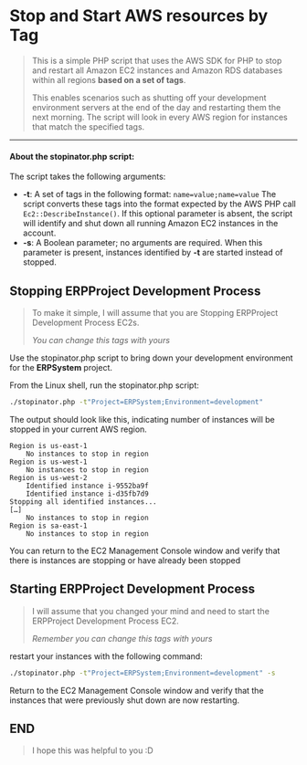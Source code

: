 # Stop and Start AWS resources by Tag
 

> This is a simple PHP script that uses the AWS SDK for PHP to stop and restart all Amazon EC2 instances and Amazon RDS databases within all regions **based on a set of tags**.
> 
> This enables scenarios such as shutting off your development environment servers at the end of the day and restarting them the next morning. 
> The script will look in every AWS region for instances that match the specified tags.

  
------------
#### About  the stopinator.php script:

The script takes the following arguments:

-   **-t**: A set of tags in the following format: `name=value;name=value` The script converts these tags into the format expected by the AWS PHP call `Ec2::DescribeInstance()`. If this optional parameter is absent, the script will identify and shut down all running Amazon EC2 instances in the account.
-   **-s**: A Boolean parameter; no arguments are required. When this parameter is present, instances identified by **-t** are started instead of stopped.
  


## Stopping  ERPProject Development Process
> To make it simple, I will assume that you are Stopping ERPProject Development Process EC2s.
> 
> *You can change this tags with yours*

Use the stopinator.php script to bring down your development environment for the **ERPSystem** project.

From the Linux shell, run the stopinator.php script:

```bash 
./stopinator.php -t"Project=ERPSystem;Environment=development"
```


The output should look like this, indicating number of instances will be stopped in your current AWS region.
```shell
Region is us-east-1 
	No instances to stop in region 
Region is us-west-1 
	No instances to stop in region 
Region is us-west-2 
	Identified instance i-9552ba9f 
	Identified instance i-d35fb7d9 
Stopping all identified instances... 
[…] 	
	No instances to stop in region 
Region is sa-east-1 
	No instances to stop in region
```
You can return to the EC2 Management Console window and verify that there is instances are stopping or have already been stopped


## Starting  ERPProject Development Process
>  I will assume that you changed your mind and need to start the ERPProject Development Process EC2.
> 
> *Remember you can change this tags with yours*

restart your instances with the following command:
```bash 
./stopinator.php -t"Project=ERPSystem;Environment=development" -s
```
  
Return to the EC2 Management Console window and verify that the instances that were previously shut down are now restarting.


 

## END
> I hope this was helpful to you :D

  

